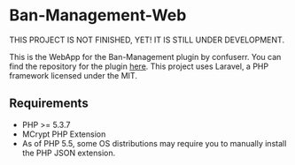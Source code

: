 Ban-Management-Web
==================

THIS PROJECT IS NOT FINISHED, YET! IT IS STILL UNDER DEVELOPMENT.

This is the WebApp for the Ban-Management plugin by confuserr. You can find the repository for the plugin [here](https://github.com/confuser/Ban-Management).
This project uses Laravel, a PHP framework licensed under the MIT.

## Requirements
* PHP >= 5.3.7
* MCrypt PHP Extension
* As of PHP 5.5, some OS distributions may require you to manually install the PHP JSON extension.
